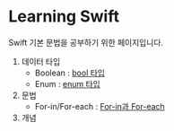 # Learning Swift

Swift 기본 문법을 공부하기 위한 페이지입니다.
<br>
1. 데이터 타입
    - Boolean : [bool 타입](https://github.com/LURKS02/LearningSwift/tree/main/MyPlayground.playground/Pages/bool.xcplaygroundpage)
    - Enum : [enum 타입](https://github.com/LURKS02/LearningSwift/tree/main/MyPlayground.playground/Pages/enum.xcplaygroundpage)
2. 문법
    - For-in/For-each : [For-in과 For-each](https://github.com/LURKS02/LearningSwift/tree/main/MyPlayground.playground/Pages/foreach.xcplaygroundpage)
3. 개념
